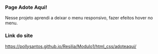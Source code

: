 ### Page Adote Aqui!

Nesse projeto aprendi a deixar o menu responsivo, fazer efeitos hover no menu.

### Link do site
https://pollysantos.github.io/Resilia/Modulo1/html_css/adoteaqui/
